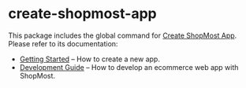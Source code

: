 # create-shopmost-app

This package includes the global command for [Create ShopMost App](https://shopmost.io/).<br> Please refer to its documentation:

- [Getting Started](https://shopmost.io/docs/development/getting-started/introduction) – How to create a new app.
- [Development Guide](https://shopmost.io/docs/development/) – How to develop an ecommerce web app with ShopMost.
